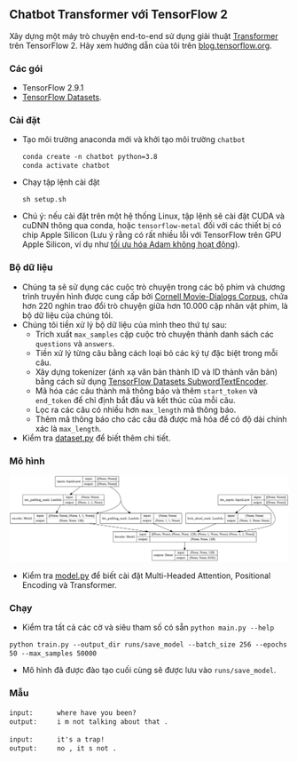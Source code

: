 ## Chatbot Transformer với TensorFlow 2
Xây dựng một máy trò chuyện end-to-end sử dụng giải thuật [Transformer](https://arxiv.org/abs/1706.03762) trên TensorFlow 2. Hãy xem hướng dẫn của tôi trên [blog.tensorflow.org](https://blog.tensorflow.org/2019/05/transformer-chatbot-tutorial-with-tensorflow-2.html).


### Các gói
- TensorFlow 2.9.1
- [TensorFlow Datasets](https://www.tensorflow.org/datasets).

### Cài đặt
- Tạo môi trường anaconda mới và khởi tạo môi trường `chatbot`
    ```
    conda create -n chatbot python=3.8
    conda activate chatbot
    ```
- Chạy tập lệnh cài đặt
    ```
    sh setup.sh
    ```
- Chú ý: nếu cài đặt trên một hệ thống Linux, tập lệnh sẽ cài đặt CUDA và cuDNN thông qua conda, hoặc `tensorflow-metal` đối với các thiết bị có chip Apple Silicon (Lưu ý rằng có rất nhiều lỗi với TensorFlow trên GPU Apple Silicon, ví dụ như [tối ưu hóa Adam không hoạt động](https://developer.apple.com/forums/thread/691917)).

### Bộ dữ liệu
- Chúng ta sẽ sử dụng các cuộc trò chuyện trong các bộ phim và chương trình truyền hình được cung cấp bởi [Cornell Movie-Dialogs Corpus](https://www.cs.cornell.edu/~cristian/Cornell_Movie-Dialogs_Corpus.html), chứa hơn 220 nghìn trao đổi trò chuyện giữa hơn 10.000 cặp nhân vật phim, là bộ dữ liệu của chúng tôi.
- Chúng tôi tiền xử lý bộ dữ liệu của mình theo thứ tự sau:
	- Trích xuất `max_samples` cặp cuộc trò chuyện thành danh sách các `questions` và `answers`.
	- Tiền xử lý từng câu bằng cách loại bỏ các ký tự đặc biệt trong mỗi câu.
	- Xây dựng tokenizer (ánh xạ văn bản thành ID và ID thành văn bản) bằng cách sử dụng [TensorFlow Datasets SubwordTextEncoder](https://www.tensorflow.org/datasets/api_docs/python/tfds/features/text/SubwordTextEncoder).
	- Mã hóa các câu thành mã thông báo và thêm `start_token` và `end_token` để chỉ định bắt đầu và kết thúc của mỗi câu.
	- Lọc ra các câu có nhiều hơn `max_length` mã thông báo.
	- Thêm mã thông báo cho các câu đã được mã hóa để có độ dài chính xác là `max_length`.
- Kiểm tra [dataset.py](transformer/dataset.py) để biết thêm chi tiết.

### Mô hình
![transformer model plot](transformer.png)
- Kiểm tra [model.py](transformer/model.py) để biết cài đặt Multi-Headed Attention, Positional Encoding và Transformer.

### Chạy
- Kiểm tra tất cả các cờ và siêu tham số có sẵn `python main.py --help`
```
python train.py --output_dir runs/save_model --batch_size 256 --epochs 50 --max_samples 50000
```
- Mô hình đã được đào tạo cuối cùng sẽ được lưu vào `runs/save_model`.

### Mẫu
```
input:		where have you been?
output:		i m not talking about that .

input:		it's a trap!
output:		no , it s not .
```
